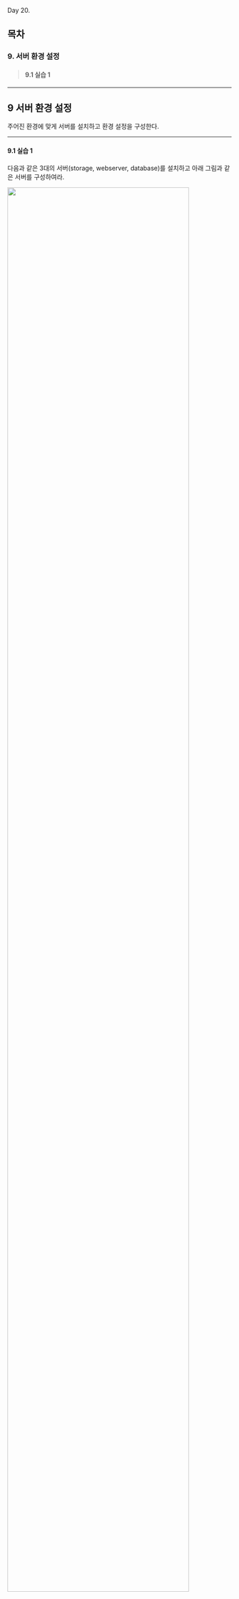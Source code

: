 Day 20.

## 목차
 
### 9. 서버 환경 설정 

> #### 9.1 실습 1


------------
 
 
## 9 서버 환경 설정 


주어진 환경에 맞게 서버를 설치하고 환경 설정을 구성한다.


------------

 
#### 9.1 실습 1


다음과 같은 3대의 서버(storage, webserver, database)를 설치하고 아래 그림과 같은 서버를 구성하여라. 


<img src="https://user-images.githubusercontent.com/56064985/84008472-e8988480-a9ac-11ea-8a25-5465daa828e2.png" width="90%"></img>


### [storage 서버]


#### 1. 해당 서버에는 먼저 nfs 디렉토리로 사용될 storage(10G)를 추가한다. 


<img src="https://user-images.githubusercontent.com/56064985/84009381-22b65600-a9ae-11ea-9a89-97521b47af5f.png" width="90%"></img>




#### 2. 추가된 storage를 파티셔닝 한다.(현재 구성에서는 storage 전체를 사용하기 때문에 파티셔닝을 진행하지 않아도 됨)
```
# fdisk /dev/vdb 
  n(새로 만들기)   p(형식)   enter(파티셔닝 넘버)   enter(파티셔닝 섹션)   enter(파티셔닝 사이즈)   w(저장)

# mkfs.xfs /dev/vdb1  // vdb1을 xfs형식으로 지정
# blkid // 디바이스 확인
/dev/vdb1: UUID="af704215-0e30-4f18-9dba-fce9e0e708c1" TYPE="xfs" 
```



#### 3. 추가된 storage와 해당 경로의 디렉토리를 마운트한다.
```
# mkdir -p /exportfs/web
# vi /etc/fstab
...

/dev/vdb1/      /exportfs/web/  xfs     defaults        0 0   // 디렉토리 명을 마운트(디렉토리의 이름이 변경되면 마운트 해제)

또는

UUID=af704215-0e30-4f18-9dba-fce9e0e708c1  /exportfs/web/  xfs     defaults        0 0    // UUID로 마운트(파일 시스템이 삭제되지 않는 한 해당 디렉토리의 이름이 변경되어도 마운트 유지 가능)

~                                                                       

:wq!

# mount -a    // /etc/fstab에 저장된 정보로 마운트 진행
# df -h   // 마운트된 목록 확인

```



#### 4. nfs 서비스 패키지를 설치한다.
```
# yum install -y nfs-utils
# systemctl start nfs   // nfs 서비스 시작
# vi /etc/exports  // 공유할 디렉터리 설정을 저장
/exports/web     192.168.123.0/24(rw, no_root_squash, sync)       // squash 정책의 기본 설정은 nfs 클라이언트들의 모든 접근은 nfsnobody로 인식하여 권한에 한계가 발생. 해당 권한 문제를 해결하기 위해서는 'no_root_squash' 옵션으로 root 계정의 접근은 root로 인식(no_all_squash : 모든 클라이언트의 계정 인식)

:wq!

# exportfs -rva   // exports 설정 적용 확인
# firewall-cmd --add-service=nfs --permanent
# firewall-cmd --add-service=rpcbind --permanent
# firewall-cmd --add-service=mountd --permanent
# firewall-cmd --reload

```



### [webserver 서버]


#### 1. nfs 및 http 서비스 패키지를 설치하고 마운트한다.
```
# yum install -y nfs-utils
# yum install -y http
# systemctl start httpd   // http 서비스 시작
# firewall-cmd --add-service=http --permanent
# firewall-cmd --reload
# mount 192.168.123.10:/exportfs/web /var/www
# dh -f

```



### [database 서버]


#### 1. 추가된 storage를 파티셔닝 한다.(stoage 서버와 마찬가지로 파티셔닝을 진행하지 않아도 됨)
```
# fdisk /dev/vdb 
  n(새로 만들기)   p(형식)   enter(파티셔닝 넘버)   enter(파티셔닝 섹션)   enter(파티셔닝 사이즈)   w(저장)

# pvcreate /dev/vdv1
# pvs   // pv 생성 확인
# vgcreate db_vg /dev/vdb1
# lvcreate -n db_lv 100%FREE db_vg    // 모든 공간을 사용
# lvs   // lv 생성 확인
# mkfs.xfs /dev/db_vg/db_lv  // db_lv을 xfs형식으로 지정
# blkid // 디바이스 확인
/dev/mapper/db_vg-db_lv: UUID="5c3e65c2-cb67-4211-9f26-3603c49133b0" TYPE="xfs"

```



#### 2. 추가된 storage와 마운트할 경로를 fstab에 저장한다.
```
# vi /etc/fstab
...

/dev/db_vg/db_lv  /var/lib/mysql  xfs     defaults        0 0   
또는

UUID=5c3e65c2-cb67-4211-9f26-3603c49133b0  /var/lib/mysql  xfs     defaults        0 0    

~                                                                       

:wq!
```



#### 3. 마운트될 디렉토리 생성 및 mysql 설치
```
# mkdir /var/lib/mysql
# mount a 
# yum install mariadb mariadb-server   // 클라이언트 패키지와 서버 패키지 같이 설치
# systemctl start mariadb
# systemctl enable mariadb

* 주의할 점 : 
마운트 전에 패키지를 설치할 경우, 마운트된 후 권한 문제가 발생하여 서비스가 내려갈 수 있음. 따라서 패키지를 설치하기 전에 마운트를 진행할 것을 권고.

```


### 추가 정리 내용
* ping 옵션으로 'I'를 사용할 경우, 사용자가 직접 인터페이스를 지정가능하다. 
> * 기본 ping 명령어는 사용 가능한 인터페이스를 사용하거나, 순차적으로 진행하여 각각의 인터페이스 상태 확인이 불가능. 
> * 'I' 옵션을 이용하여 각각의 인터페이스 상태 확인이 가능


* 삭제 명령어
> * yum을 통해 잘못된 패키지를 설치했을 경우 : yum remove '패키지 이름'
> * 논리 볼륨 삭제 : lvremove 'lv디렉토리의 경로'
> * 물리 볼륨 : pvremove 'pv디렉토리의 경로'


